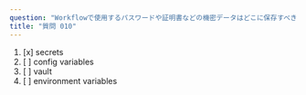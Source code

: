 ```yaml
---
question: "Workflowで使用するパスワードや証明書などの機密データはどこに保存すべきですか"
title: "質問 010"
---
```


1. [x] secrets
1. [ ] config variables
1. [ ] vault
1. [ ] environment variables